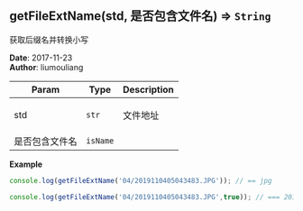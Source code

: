 ## getFileExtName(std, 是否包含文件名) ⇒ <code>String</code>
<p>获取后缀名并转换小写</p>

**Date**: 2017-11-23  
**Author**: liumouliang  

| Param | Type | Description |
| --- | --- | --- |
| std | <code>str</code> | <p>文件地址</p> |
| 是否包含文件名 | <code>isName</code> |  |

**Example**  
```javascript
console.log(getFileExtName('04/2019110405043483.JPG')); // == jpgconsole.log(getFileExtName('04/2019110405043483.JPG',true)); // === 2019110405043483.jpg
```
